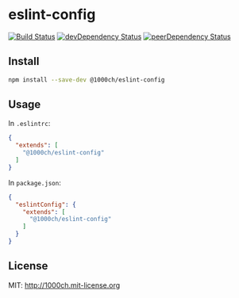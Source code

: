 # eslint-config

[![Build Status](https://travis-ci.org/1000ch/eslint-config.svg?branch=master)](https://travis-ci.org/1000ch/eslint-config)
[![devDependency Status](https://david-dm.org/1000ch/eslint-config/dev-status.svg)](https://david-dm.org/1000ch/eslint-config#info=dev)
[![peerDependency Status](https://david-dm.org/1000ch/eslint-config/peer-status.svg)](https://david-dm.org/1000ch/eslint-config#info=peer)

## Install

```sh
npm install --save-dev @1000ch/eslint-config
```

## Usage

In `.eslintrc`:

```json
{
  "extends": [
    "@1000ch/eslint-config"
  ]
}
```

In `package.json`:

```json
{
  "eslintConfig": {
    "extends": [
      "@1000ch/eslint-config"
    ]
  }
}
```

## License

MIT: http://1000ch.mit-license.org
